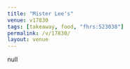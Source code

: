 ```yaml
---
title: "Mister Lee's"
venue: v17830
tags: [takeaway, food, "fhrs:523038"]
permalink: /v/17830/
layout: venue
---
```

null